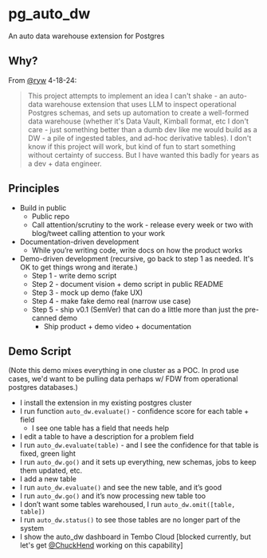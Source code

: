 # pg_auto_dw
An auto data warehouse extension for Postgres

## Why?

From [@ryw](https://github.com/ryw) 4-18-24:

> This project attempts to implement an idea I can't shake - an auto-data warehouse extension that uses LLM to inspect operational Postgres schemas, and sets up automation to create a well-formed data warehouse (whether it's Data Vault, Kimball format, etc I don't care - just something better than a dumb dev like me would build as a DW - a pile of ingested tables, and ad-hoc derivative tables). I don't know if this project will work, but kind of fun to start something without certainty of success. But I have wanted this badly for years as a dev + data engineer.

## Principles

* Build in public
    * Public repo
    * Call attention/scrutiny to the work - release every week or two with blog/tweet calling attention to your work
* Documentation-driven development
    * While you’re writing code, write docs on how the product works
* Demo-driven development (recursive, go back to step 1 as needed. It's OK to get things wrong and iterate.)
    * Step 1 - write demo script
    * Step 2 - document vision + demo script in public README
    * Step 3 - mock up demo (fake UX)
    * Step 4 - make fake demo real (narrow use case)
    * Step 5 - ship v0.1 (SemVer) that can do a little more than just the pre-canned demo
        * Ship product + demo video + documentation

## Demo Script

(Note this demo mixes everything in one cluster as a POC. In prod use cases, we'd want to be pulling data perhaps w/ FDW from operational postgres databases.)

* I install the extension in my existing postgres cluster
* I run function `auto_dw.evaluate()` - confidence score for each table + field
    * I see one table has a field that needs help
* I edit a table to have a description for a problem field
* I run `auto_dw.evaluate(table)` - and I see the confidence for that table is fixed, green light
* I run `auto_dw.go()` and it sets up everything, new schemas, jobs to keep them updated, etc.
* I add a new table
* I run  `auto_dw.evaluate()` and see the new table, and it’s good
* I run `auto_dw.go()` and it’s now processing new table too
* I don’t want some tables warehoused, I run `auto_dw.omit([table, table])`
* I run `auto_dw.status()` to see those tables are no longer part of the system
* I show the auto_dw dashboard in Tembo Cloud [blocked currently, but let's get [@ChuckHend](https://github.com/ChuckHend) working on this capability]
